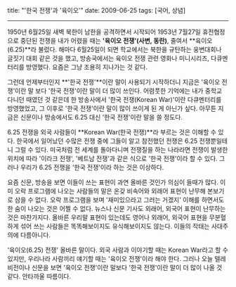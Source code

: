 title: "'한국 전쟁'과 '육이오'"
date: 2009-06-25
tags: [국어, 상념]

---
1950년 6월25일 새벽 북한이 남한을 공격하면서 시작되어 1953년 7월27일 휴전협정으로 중단된 전쟁을 내가 어렸을 때는 **'육이오 전쟁'(사변, 동란)**, 줄여서 **육이오(6.25)**라 불렀다. 해마다 6월25일이 되면 학교에서는 북한을 규탄하는 웅변대회나 글짓기 대회 같은 것을 했고, 방송국에서는 육이오 전쟁 관련 영화나 미니시리즈, 다큐멘터리를 방영했다. 요즘은 그냥 조용히 지나가는 것 같다.
<!--more-->

그런데 언제부터인지 **'한국 전쟁'**이란 말이 사용되기 시작하더니 지금은 '육이오 전쟁'이란 말 보다 '한국 전쟁'이란 말이 더 많이 쓰인다. 어렴풋한 기억에는 내가 중학교 다니던 때였던 것 같은데 한 방송사에서 '한국 전쟁(Korean War)'이란 다큐멘터리를 방영했었고, 그 이후로 '한국 전쟁'이란 말이 많이 쓰이게 된 게 아닌가 싶다. 아무튼 지금은 신문이나 방송에서도 6.25 대신 '한국 전쟁'이란 말을 쓸 정도다.

6.25 전쟁을 외국 사람들이 **Korean War(한국 전쟁)**라 부르는 것은 이해할 수 있다. 한국에서 일어났던 수많은 전쟁 중에 그들이 알고 참전했던 전쟁은 6.25 전쟁뿐일테니 그럴 수 있다. 미국처럼 전 세계를 돌아다니며 전쟁질을 하는 나라라면 전쟁이 발생한 위치에 따라 '이라크 전쟁', '베트남 전쟁'과 같은 식으로 '한국 전쟁'이라 할 수 있다. 그러나 우리가 6.25 전쟁을 '한국 전쟁'이라 하는 것은 이상하다.

요즘 신문, 방송을 보면 이들이 쓰는 표현이 과연 올바른 것인가 의심이 들때가 많다. 이미 오락 프로그램에 나오는 사람들의 말은 온갖 비속어와 외래어 표현이 난무해 본보기로 삼을 수 없다. 오락 프로그램을 보며 '재미있으라고 그러는 거겠지' 이해를 하면서도 한 숨이 나오는 것은 어쩔 수 없다. 뉴스나 신문 기사도 외래어, 외국어 표현이 난무하는 것은 마찬가지다. 올바른 우리말 표현이 있는데도 영어나 외래어, 외국어 표현을 무분혈하게 섞어 쓰는 사람들은 똑똑해보이지도 유식해보이지도 않는다. 이들의 작태는 사대주의에 다름아니다.

'육이오(6.25) 전쟁' 올바른 말이다. 외국 사람과 이야기할 때는 Korean War라고 할 수 있지만, 우리나라 사람끼리 얘기할 때는 '육이오 전쟁'이라 해야 한다. 그러나 오늘 텔레비전이나 신문을 보면 '육이오 전쟁'이란 말보다 '한국 전쟁'이란 말이 더 많이 나올 것 같다. 안타까울 따름이다.
